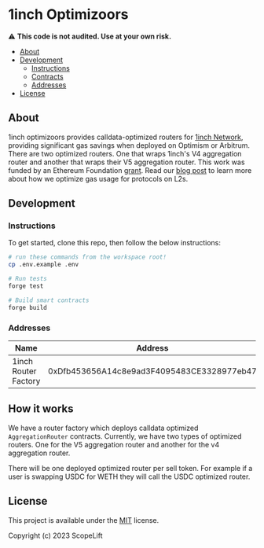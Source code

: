 # 1inch Optimizoors

⚠️ **This code is not audited. Use at your own risk.**


- [About](#about)
- [Development](#development)
  - [Instructions](#instructions)
  - [Contracts](docs/src/SUMMARY.md)
  - [Addresses](#addresses)
- [License](#license)

## About

1inch optimizoors provides calldata-optimized routers for [1inch Network](https://1inch.io/),
providing significant gas savings when deployed on Optimism or Arbitrum. There are 
two optimized routers. One that wraps 1inch's V4 aggregation router and another
that wraps their V5 aggregation router. This work was funded by an Ethereum Foundation [grant](https://blog.ethereum.org/2023/02/14/layer-2-grants-roundup). Read our [blog post](https://www.scopelift.co/blog/calldata-optimizooooors) to learn 
more about how we optimize gas usage for protocols on L2s.

## Development

### Instructions

To get started, clone this repo, then follow the below instructions:

```sh
# run these commands from the workspace root!
cp .env.example .env

# Run tests
forge test

# Build smart contracts
forge build
```

### Addresses

| Name   |    Address      |
|----------|:-------------:|
| 1inch Router Factory | 0xDfb453656A14c8e9ad3F4095483CE3328977eb47 |


## How it works

We have a router factory which deploys calldata optimized `AggregationRouter` contracts. 
Currently, we have two types of optimized routers. One for the V5 aggregation router and another 
for the v4 aggregation router.

There will be one deployed optimized router per sell token. For example if a user
is swapping USDC for WETH they will call the USDC optimized router.

## License

This project is available under the [MIT](LICENSE.txt) license.

Copyright (c) 2023 ScopeLift
